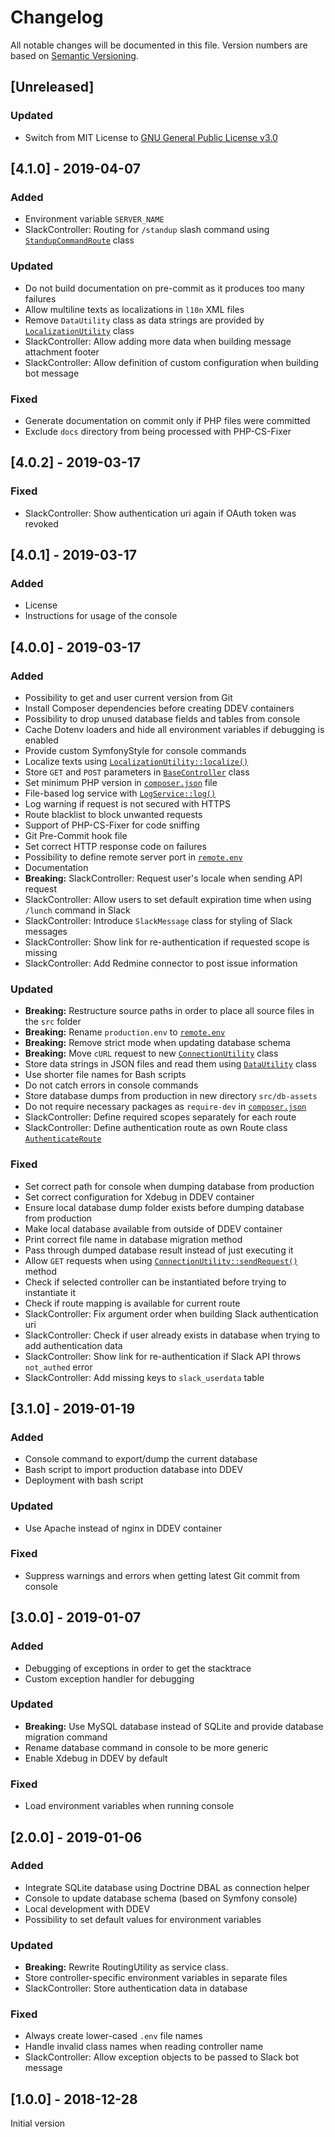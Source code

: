 # Changelog

All notable changes will be documented in this file.
Version numbers are based on [Semantic Versioning](https://semver.org).


## [Unreleased]

### Updated

- Switch from MIT License to [GNU General Public License v3.0](LICENSE)



## [4.1.0] - 2019-04-07

### Added

- Environment variable `SERVER_NAME`
- SlackController: Routing for `/standup` slash command using [`StandupCommandRoute`](src/classes/Routing/Slack/StandupCommandRoute.php) class

### Updated

- Do not build documentation on pre-commit as it produces too many failures
- Allow multiline texts as localizations in `l10n` XML files
- Remove `DataUtility` class as data strings are provided by [`LocalizationUtility`](src/classes/Utility/LocalizationUtility.php) class
- SlackController: Allow adding more data when building message attachment footer
- SlackController: Allow definition of custom configuration when building bot message

### Fixed

- Generate documentation on commit only if PHP files were committed
- Exclude `docs` directory from being processed with PHP-CS-Fixer



## [4.0.2] - 2019-03-17

### Fixed

- SlackController: Show authentication uri again if OAuth token was revoked



## [4.0.1] - 2019-03-17

### Added

- License
- Instructions for usage of the console



## [4.0.0] - 2019-03-17

### Added

- Possibility to get and user current version from Git
- Install Composer dependencies before creating DDEV containers
- Possibility to drop unused database fields and tables from console
- Cache Dotenv loaders and hide all environment variables if debugging is enabled
- Provide custom SymfonyStyle for console commands
- Localize texts using [`LocalizationUtility::localize()`](src/classes/Utility/LocalizationUtility.php)
- Store `GET` and `POST` parameters in [`BaseController`](src/classes/Controller/BaseController.php) class
- Set minimum PHP version in [`composer.json`](composer.json) file
- File-based log service with [`LogService::log()`](src/classes/Service/LogService.php)
- Log warning if request is not secured with HTTPS
- Route blacklist to block unwanted requests
- Support of PHP-CS-Fixer for code sniffing
- Git Pre-Commit hook file
- Set correct HTTP response code on failures
- Possibility to define remote server port in [`remote.env`](remote.env.dist)
- Documentation
- **Breaking:** SlackController: Request user's locale when sending API request
- SlackController: Allow users to set default expiration time when using `/lunch` command in Slack
- SlackController: Introduce `SlackMessage` class for styling of Slack messages
- SlackController: Show link for re-authentication if requested scope is missing
- SlackController: Add Redmine connector to post issue information

### Updated

- **Breaking:** Restructure source paths in order to place all source files in the `src` folder
- **Breaking:** Rename `production.env` to [`remote.env`](remote.env.dist)
- **Breaking:** Remove strict mode when updating database schema
- **Breaking:** Move `cURL` request to new [`ConnectionUtility`](src/classes/Utility/ConnectionUtility.php) class
- Store data strings in JSON files and read them using [`DataUtility`](src/classes/Utility/DataUtility.php) class
- Use shorter file names for Bash scripts
- Do not catch errors in console commands
- Store database dumps from production in new directory `src/db-assets`
- Do not require necessary packages as `require-dev` in [`composer.json`](composer.json)
- SlackController: Define required scopes separately for each route
- SlackController: Define authentication route as own Route class [`AuthenticateRoute`](src/classes/Routing/Slack/AuthenticateRoute.php)

### Fixed

- Set correct path for console when dumping database from production
- Set correct configuration for Xdebug in DDEV container
- Ensure local database dump folder exists before dumping database from production
- Make local database available from outside of DDEV container
- Print correct file name in database migration method
- Pass through dumped database result instead of just executing it
- Allow `GET` requests when using [`ConnectionUtility::sendRequest()`](src/classes/Utility/ConnectionUtility.php) method
- Check if selected controller can be instantiated before trying to instantiate it
- Check if route mapping is available for current route
- SlackController: Fix argument order when building Slack authentication uri
- SlackController: Check if user already exists in database when trying to add authentication data
- SlackController: Show link for re-authentication if Slack API throws `not_authed` error
- SlackController: Add missing keys to `slack_userdata` table



## [3.1.0] - 2019-01-19

### Added

- Console command to export/dump the current database
- Bash script to import production database into DDEV
- Deployment with bash script

### Updated

- Use Apache instead of nginx in DDEV container

### Fixed

- Suppress warnings and errors when getting latest Git commit from console



## [3.0.0] - 2019-01-07

### Added

- Debugging of exceptions in order to get the stacktrace
- Custom exception handler for debugging

### Updated

- **Breaking:** Use MySQL database instead of SQLite and provide database migration command
- Rename database command in console to be more generic
- Enable Xdebug in DDEV by default

### Fixed

- Load environment variables when running console



## [2.0.0] - 2019-01-06

### Added

- Integrate SQLite database using Doctrine DBAL as connection helper
- Console to update database schema (based on Symfony console)
- Local development with DDEV
- Possibility to set default values for environment variables

### Updated

- **Breaking:** Rewrite RoutingUtility as service class.
- Store controller-specific environment variables in separate files
- SlackController: Store authentication data in database

### Fixed

- Always create lower-cased `.env` file names
- Handle invalid class names when reading controller name
- SlackController: Allow exception objects to be passed to Slack bot message



## [1.0.0] - 2018-12-28

Initial version
